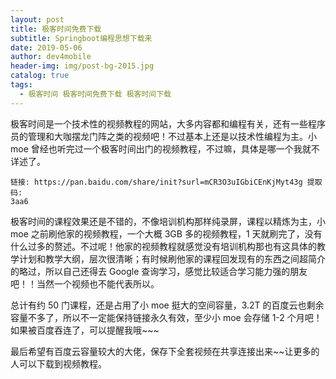 ```yaml
---
layout: post
title: 极客时间免费下载
subtitle: Springboot编程思想下载来
date: 2019-05-06
author: dev4mobile
header-img: img/post-bg-2015.jpg
catalog: true
tags:
  - 极客时间 极客时间免费下载 极客时间下载
---
```


极客时间是一个技术性的视频教程的网站，大多内容都和编程有关，还有一些程序员的管理和大咖摆龙门阵之类的视频吧！不过基本上还是以技术性编程为主。小 moe 曾经也听完过一个极客时间出门的视频教程，不过嘛，具体是哪一个我就不详述了。

```
链接: https://pan.baidu.com/share/init?surl=mCR3O3uIGbiCEnKjMyt43g 提取码:
3aa6
```

极客时间的课程效果还是不错的，不像培训机构那样纯录屏，课程以精炼为主，小 moe 之前刷他家的视频教程，一个大概 3GB 多的视频教程，1 天就刷完了，没有什么过多的赘述。不过呢！他家的视频教程就感觉没有培训机构那也有这具体的教学计划和教学大纲，层次很清晰；有时候刷他家的课程回发现有的东西之间超简介的略过，所以自己还得去 Google 查询学习，感觉比较适合学习能力强的朋友吧！！当然一个视频也不能代表所以。

总计有约 50 门课程，还是占用了小 moe 挺大的空间容量，3.2T 的百度云也剩余容量不多了，所以不一定能保持链接永久有效，至少小 moe 会存储 1-2 个月吧！如果被百度吞连了，可以提醒我哦~~~

最后希望有百度云容量较大的大佬，保存下全套视频在共享连接出来~~让更多的人可以下载到视频教程。
